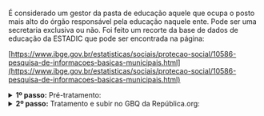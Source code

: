 <br> 
É considerado um gestor da pasta de educação aquele que ocupa o posto mais alto do órgão responsável pela educação naquele ente. Pode ser uma secretaria exclusiva ou não. Foi feito um recorte da base de dados de educação da ESTADIC que pode ser encontrada na página: 

[https://www.ibge.gov.br/estatisticas/sociais/protecao-social/10586-pesquisa-de-informacoes-basicas-municipais.html](https://www.ibge.gov.br/estatisticas/sociais/protecao-social/10586-pesquisa-de-informacoes-basicas-municipais.html)
<br>


<details>
  <summary><b> 1º passo:</b> Pré-tratamento: </summary>
Não houve.
</details>
<details>
  <summary><b> 2º passo:</b> Tratamento e subir no GBQ da República.org:</summary>

Acesso em:

[https://github.com/Republica-org/Ecossistema-dados/blob/main/tratamento_GBQ/cargos_lideranca/MUNIC_perfil_educacao_consolidado.ipynb](https://github.com/Republica-org/Ecossistema-dados/blob/main/tratamento_GBQ/cargos_lideranca/MUNIC_perfil_educacao_consolidado.ipynb)

</details>
